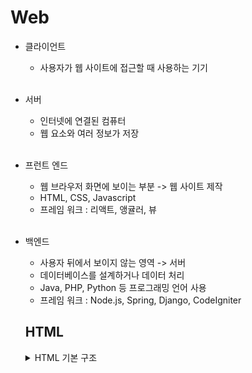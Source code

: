 # Web

* 클라이언트 <br/>
  - 사용자가 웹 사이트에 접근할 때 사용하는 기기 <br/><br/>
  
* 서버 <br/>
  - 인터넷에 연결된 컴퓨터 <br/>
  - 웹 요소와 여러 정보가 저장 <br/><br/>
  
* 프런트 엔드<br/>
  - 웹 브라우저 화면에 보이는 부분 -> 웹 사이트 제작 <br/>
  - HTML, CSS, Javascript<br/>
  - 프레임 워크 : 리액트, 앵귤러, 뷰<br/><br/>
  
* 백엔드<br/>
  - 사용자 뒤에서 보이지 않는 영역 -> 서버<br/>
  - 데이터베이스를 설계하거나 데이터 처리<br/>
  - Java, PHP, Python 등 프로그래밍 언어 사용 <br/>
  - 프레임 워크 : Node.js, Spring, Django, CodeIgniter<br/>
  
  
  ## HTML
  
  <details>
  <summary>HTML 기본 구조</summary>
   <div>
   <br>
    <p> !DOCTYPE html : 이제부터 처리할 문서는 HTML 문서 </p>
    
   </div>
</details>
